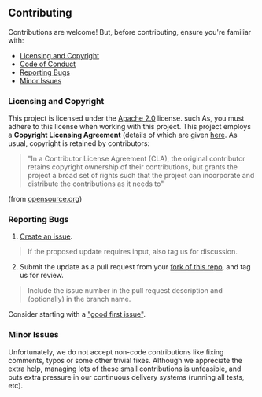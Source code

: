 ## Contributing

Contributions are welcome!  But, before contributing, ensure you're
familiar with:

- [Licensing and Copyright](#licensing-and-copyright)
- [Code of Conduct](CODE_OF_CONDUCT.md)
- [Reporting Bugs](#reporting-bugs)
- [Minor Issues](#minor-issues)

### Licensing and Copyright

This project is licensed under the [Apache
2.0](http://www.apache.org/licenses/LICENSE-2.0) license.  such As,
you must adhere to this license when working with this project.  This
project employs a **Copyright Licensing Agreement** (details of which
are given [here](https://cla-assistant.io/Consensys/go-corset).  As
usual, copyright is retained by contributors:

> "In a Contributor License Agreement (CLA), the original contributor
> retains copyright ownership of their contributions, but grants the
> project a broad set of rights such that the project can incorporate
> and distribute the contributions as it needs to"

(from [opensource.org](https://opensource.org/faq))

### Reporting Bugs

1. [Create an issue](https://github.com/Consensys/go-corset/issues).

> If the proposed update requires input, also tag us for discussion.

2. Submit the update as a pull request from your [fork of this repo](https://github.com/Consensys/go-corset/fork), and tag us for review.

> Include the issue number in the pull request description and (optionally) in the branch name.

Consider starting with a ["good first
issue"](https://github.com/ConsenSys/go-corset/issues?q=is%3Aissue+is%3Aopen+label%3A%22good+first+issue%22).

### Minor Issues

Unfortunately, we do not accept non-code contributions like fixing
comments, typos or some other trivial fixes. Although we appreciate
the extra help, managing lots of these small contributions is
unfeasible, and puts extra pressure in our continuous delivery systems
(running all tests, etc).
